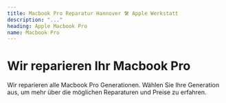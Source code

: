 ```yaml
---
title: Macbook Pro Reparatur Hannover 🛠️ Apple Werkstatt
description: "..."
heading: Apple Macbook Pro
name: Macbook Pro
---
```


# Wir reparieren Ihr Macbook Pro
Wir reparieren alle Macbook Pro Generationen. Wählen Sie Ihre Generation aus, um mehr über die möglichen Reparaturen und Preise zu erfahren.